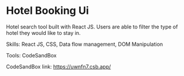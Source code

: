 # Hotel Booking Ui

Hotel search tool built with React JS. Users are able to filter the type of hotel they would like to stay in.

Skills: React JS, CSS, Data flow management, DOM Manipulation

Tools: CodeSandBox

CodeSandBox link: https://uwnfn7.csb.app/
